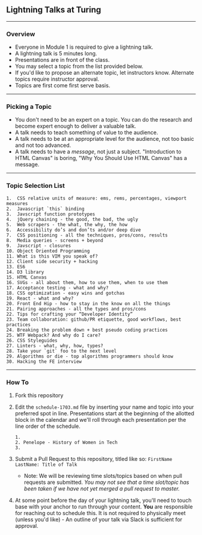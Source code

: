 ## Lightning Talks at Turing 

---

### Overview
* Everyone in Module 1 is required to give a lightning talk.
* A lightning talk is 5 minutes long.
* Presentations are in front of the class.
* You may select a topic from the list provided below. 
* If you'd like to propose an alternate topic, let instructors know. Alternate topics require instructor approval. 
* Topics are first come first serve basis.

---

### Picking a Topic

* You don't need to be an expert on a topic. You can do the research and become expert enough to deliver a valuable talk.
* A talk needs to teach something of value to the audience.
* A talk needs to be at an appropriate level for the audience, not too basic and not too advanced.
* A talk needs to have a *message*, not just a subject. "Introduction to HTML Canvas" is boring, "Why You Should Use HTML Canvas" has a message.

---

### Topic Selection List

```
1.  CSS relative units of measure: ems, rems, percentages, viewport measures
2.  Javascript `this` binding
3.  Javscript function prototypes
4.  jQuery chaining - the good, the bad, the ugly
5.  Web scrapers - the what, the why, the how
6.  Accessibility do’s and don’ts and/or deep dive
7.  CSS positioning - all the techniques, pros/cons, results
8.  Media queries - screens + beyond
9.  Javscript - closures
10. Object Oriented Programming
11. What is this VIM you speak of?
12. Client side security + hacking
13. ES6
14. D3 library
15. HTML Canvas
16. SVGs - all about them, how to use them, when to use them
17. Acceptance testing - what and why?
18. CSS optimization - easy wins and gotchas
19. React - what and why?
20. Front End Hip - how to stay in the know on all the things
21. Pairing approaches - all the types and pros/cons
22. Tips for crafting your “Developer Identity”
23. Team collaboration: github/PR etiquette, good workflows, best practices
24. Breaking the problem down + best pseudo coding practices
25. WTF Webpack? And why do I care?
26. CSS Styleguides
27. Linters - what, why, how, types?
28. Take your `git` foo to the next level
29. Algorithms or die - top algorithms programmers should know
30. Hacking the FE interview
```

---

### How To

1. Fork this repository
2. Edit the `schedule-1703.md` file by inserting your name and topic into your preferred spot in line. Presentations start at the beginning of the allotted block in the calendar and we'll roll through each presentation per the line order of the schedule. 

	```
	1. 
	2. Penelope - History of Women in Tech
	3.  
	```

3. Submit a Pull Request to this repository, titled like so: `FirstName LastName: Title of Talk`

	* Note: We will be reviewing time slots/topics based on when pull requests are submitted. *You may not see that a time slot/topic has been taken if we have not yet merged a pull request to master.*

4. At some point before the day of your lightning talk, you'll need to touch base with your anchor to run through your content. **You** are responsible for reaching out to schedule this. It is not required to physically meet (unless you'd like) - An outline of your talk via Slack is sufficient for approval.
 
